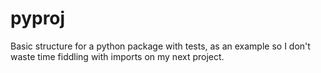 # pyproj

Basic structure for a python package with tests, as an example so I don't waste time fiddling with imports on my next project.

